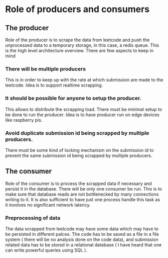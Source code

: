 # Role of producers and consumers

## The producer

Role of the producer is to scrape the data from leetcode and push the unprocessed data to a temporary storage, in this case, a redis queue. This is the high level architecture overview. There are few aspects to keep in mind

### There will be multiple producers

This is in order to keep up with the rate at which submission are made to the leetcode. Idea is to support realtime scrapping.

### It should be possible for anyone to setup the producer.

This allows to distribute the scrapping load. There must be minimal setup to be done to run the producer. Idea is to have producer run on edge devices like raspberry pis.

### Avoid duplicate submission id being scrapped by multiple producers.

There must be some kind of locking mechanism on the submission id to prevent the same submission id being scrapped by multiple producers.

## The consumer

Role of the consumer is to process the scrapped data if necessary and persist it in the database. There will be only one consumer be run. This is to make sure that database reads are not bottlenecked by many connections writing to it. It is also sufficient to have just one process handle this task as it involves no significant network latency.

### Preprocessing of data

The data scrapped from leetcode may have some data which may have to be persisted in different palces. The code has to be saved as a file in a file system ( there will be no analysis done on the code data), and submission related data has to be stored in a relational database ( I have heard that one can write powerful queries using SQL ).
